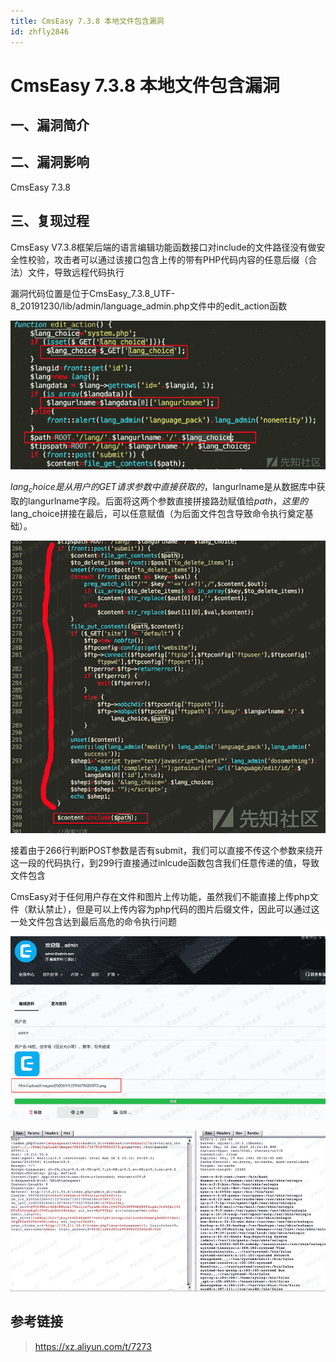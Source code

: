 ```yaml
---
title: CmsEasy 7.3.8 本地文件包含漏洞
id: zhfly2846
---
```


# CmsEasy 7.3.8 本地文件包含漏洞

## 一、漏洞简介

## 二、漏洞影响

CmsEasy 7.3.8

## 三、复现过程

CmsEasy V7.3.8框架后端的语言编辑功能函数接口对include的文件路径没有做安全性校验，攻击者可以通过该接口包含上传的带有PHP代码内容的任意后缀（合法）文件，导致远程代码执行

漏洞代码位置是位于CmsEasy_7.3.8_UTF-8_20191230/lib/admin/language_admin.php文件中的edit_action函数

![image](../img/73543d9fe85b5149d26d96c701e3f8a5.png)

$lang_choice是从用户的GET请求参数中直接获取的，$langurlname是从数据库中获取的langurlname字段。后面将这两个参数直接拼接路劲赋值给$path，这里的$lang_choice拼接在最后，可以任意赋值（为后面文件包含导致命令执行奠定基础）。

![image](../img/ebf32a429e278a921c9221ccb404957c.png)

接着由于266行判断POST参数是否有submit，我们可以直接不传这个参数来绕开这一段的代码执行，到299行直接通过inlcude函数包含我们任意传递的值，导致文件包含

CmsEasy对于任何用户存在文件和图片上传功能，虽然我们不能直接上传php文件（默认禁止），但是可以上传内容为php代码的图片后缀文件，因此可以通过这一处文件包含达到最后高危的命令执行问题

![image](../img/a85d3b959b2598b931484d45c5589cd2.png)

![image](../img/988f942a4d3b93035ab83272583dc195.png)

## 参考链接

> https://xz.aliyun.com/t/7273